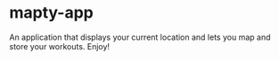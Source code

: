 # mapty-app

An application that displays your current location and lets you map and store your workouts. Enjoy!
